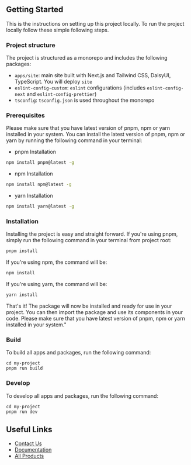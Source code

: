 ## Getting Started

This is the instructions on setting up this project locally.
To run the project locally follow these simple following steps.

### Project structure

The project is structured as a monorepo and includes the following packages:

-  `apps/site`: main site built with Next.js and Tailwind CSS, DaisyUI, TypeScript. You will deploy `site`
-  `eslint-config-custom`: `eslint` configurations (includes `eslint-config-next` and `eslint-config-prettier`)
-  `tsconfig`: `tsconfig.json` is used throughout the monorepo

### Prerequisites

Please make sure that you have latest version of pnpm, npm or yarn installed in your system. You can install the latest version of pnpm, npm or yarn by running the following command in your terminal:

-  pnpm Installation

```sh
npm install pnpm@latest -g
```

-  npm Installation

```sh
npm install npm@latest -g
```

-  yarn Installation

```sh
npm install yarn@latest -g
```

### Installation

Installing the project is easy and straight forward. If you're using pnpm, simply run the following command in your terminal from project root:

```sh
pnpm install
```

If you're using npm, the command will be:

```sh
npm install
```

If you're using yarn, the command will be:

```sh
yarn install
```

That's it! The package will now be installed and ready for use in your project. You can then import the package and use its components in your code. Please make sure that you have latest version of pnpm, npm or yarn installed in your system."

### Build

To build all apps and packages, run the following command:

```
cd my-project
pnpm run build
```

### Develop

To develop all apps and packages, run the following command:

```
cd my-project
pnpm run dev
```

## Useful Links

-  [Contact Us](https://jstemplate.net/contact-us)
-  [Documentation](https://docs.jstemplate.net)
-  [All Products](https://jstemplate.net)
